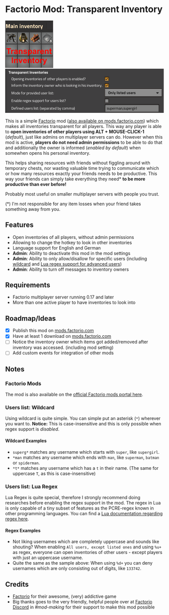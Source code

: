 # Factorio Mod: Transparent Inventory

![Thumbnail](https://raw.githubusercontent.com/patschi/factorio-transparent-inventory/master/thumbnail.png "Thumbnail")
![Mod Settings](https://raw.githubusercontent.com/patschi/factorio-transparent-inventory/master/screenshots/settings_mod.png "Mod Settings")

This is a simple [Factorio](https://www.factorio.com/) mod ([also available on mods.factorio.com](https://mods.factorio.com/mod/transparent-inventory)) which makes all inventories transparent for all players. This way any player is able to **open inventories of other players using ALT + MOUSE-CLICK-1** (*default*), just like admins on multiplayer servers can do. However when this mod is active, **players do not need admin permissions** to be able to do that and additionally the owner is informed (*enabled by default*) when somewhen opens his personal inventory.

This helps sharing resources with friends without figgling around with temporary chests, nor wasting valuable time trying to communicate which or how many resources exactly your friends needs to be productive. This way your friends can simply take everything they need* **to be more productive than ever before!**

Probably most useful on smaller multiplayer servers with people you trust.

(*) I'm not responsible for any item losses when your friend takes something away from you.

## Features

- Open inventories of all players, without admin permissions
- Allowing to change the hotkey to look in other inventories
- Language support for English and German
- **Admin**: Ability to deactivate this mod in the mod settings
- **Admin**: Ability to only allow/disallow for specific users (including [wildcard](#users-list-wildcard) and [Lua regex support for advanced users](#users-list-lua-regex))
- **Admin**: Ability to turn off messages to inventory owners

## Requirements

- Factorio multiplayer server running 0.17 and later
- More than one active player to have inventories to look into

## Roadmap/Ideas

- [x] Publish this mod on [mods.factorio.com](https://mods.factorio.com/mod/transparent-inventory)
- [x] Have at least 1 download on [mods.factorio.com](https://mods.factorio.com/mod/transparent-inventory)
- [ ] Notice the inventory owner which items got added/removed after inventory was accessed. (including mod setting)
- [ ] Add custom events for integration of other mods

## Notes

### Factorio Mods

The mod is also available on the [official Factorio mods portal here]([mods.factorio.com](https://mods.factorio.com/mod/transparent-inventory)).

### Users list: Wildcard

Using wildcard is quite simple. You can simple put an asterisk (`*`) wherever you want to. **Notice:** This is case-insensitive and this is only possible when regex support is *disabled*.

#### Wildcard Examples

- `superg*` matches any username which starts with `super`, like `supergirl`.
- `*man` matches any username which ends with `man`, like `superman`, `batman` or `spiderman`.
- `*t*` matches any username which has a `t` in their name. (The same for uppercase `T`, as this is case-insensitive)

### Users list: Lua Regex

Lua Regex is quite special, therefore I strongly recommend doing researches before enabling the regex support in the mod. The regex in Lua is only capable of a tiny subset of features as the PCRE-regex known in other programming languages. You can find a [Lua documentation regarding regex here](https://www.lua.org/pil/20.2.html).

#### Regex Examples

- Not liking usernames which are completely uppercase and sounds like shouting? When enabling `All users, except listed ones` and using `%u+` as regex, everyone can open inventories of other users - except players with just an uppercase username.
- Quite the same as the sample above: When using `%d+` you can deny usernames which are only consisting out of digits, like `133742`.

## Credits

- [Factorio](https://www.factorio.com/) for their awesome, (very) addictive game
- Big thanks goes to the very friendly, helpful people over at [Factorio Discord](https://discord.gg/factorio) in *#mod-making* for their support to make this mod possible
